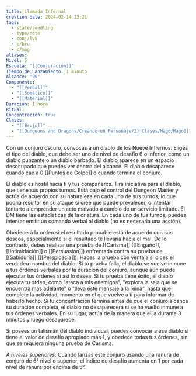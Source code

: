 ```yaml
---
title: Llamada Infernal
creation date: 2024-02-14 23:21
tags:
  - state/seedling
  - type/note
  - conj/lv5
  - c/bru
  - c/mag
aliases: 
Nivel: 5
Escuela: "[[Conjuración]]"
Tiempo_de_Lanzamiento: 1 minuto
Alcance: "90"
Componente:
  - "[[Verbal]]"
  - "[[Somático]]"
  - "[[Material]]"
Duración: 1 hora
Ritual: 
Concentración: true
Clases:
  - "[[Brujo]]"
  - "[[Dungeons and Dragons/Creando un Personaje/2) Clases/Mago/Mago]]"
---
```

Con un conjuro oscuro, convocas a un diablo de los Nueve Infiernos. Eliges el tipo del diablo, que debe ser uno de nivel de desafío 6 o inferior, como un diablo punzante o un diablo barbado. El diablo aparece en un espacio desocupado que puedes ver dentro del alcance. El diablo desaparece cuando cae a 0 [[Puntos de Golpe]] o cuando termina el conjuro.

El diablo es hostil hacia ti y tus compañeros. Tira iniciativa para el diablo, que tiene sus propios turnos. Está bajo el control del Dungeon Master y actúa de acuerdo con su naturaleza en cada uno de sus turnos, lo que podría resultar en su ataque si cree que puede prevalecer, o intentar tentarte a emprender un acto malvado a cambio de un servicio limitado. El DM tiene las estadísticas de la criatura. En cada uno de tus turnos, puedes intentar emitir un comando verbal al diablo (no es necesaria una acción).

Obedecerá la orden si el resultado probable está de acuerdo con sus deseos, especialmente si el resultado te llevaría hacia el mal. De lo contrario, debes realizar una prueba de [[Carisma]] ([[Engaño]], [[Intimidación]] o [[Persuasión]]) enfrentada contra su prueba de [[Sabiduría]] ([[Perspicacia]]). Haces la prueba con ventaja si dices el verdadero nombre del diablo. Si tu prueba falla, el diablo se vuelve inmune a tus órdenes verbales por la duración del conjuro, aunque aún puede ejecutar tus órdenes si así lo desea. Si tu prueba tiene éxito, el diablo ejecuta tu orden, como "ataca a mis enemigos", "explora la sala que se encuentra más adelante" o "lleva este mensaje a la reina", hasta que complete la actividad, momento en el que vuelve a ti para informar de haberlo hecho.
Si tu concentración termina antes de que el conjuro alcance su duración completa, el diablo no desaparecerá si se ha vuelto inmune a tus órdenes verbales. En su lugar, actúa de la manera que elija durante 3 minutos y luego desaparece.

Si posees un talismán del diablo individual, puedes convocar a ese diablo si tiene el valor de desafío apropiado más 1, y obedece todas tus órdenes, sin que se requiera ninguna prueba de Carisma.

*A niveles superiores*. Cuando lanzas este conjuro usando una ranura de conjuro de 6° nivel o superior, el índice de desafío aumenta en 1 por cada nivel de ranura por encima de 5°.
